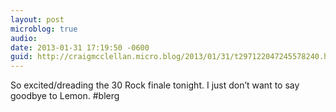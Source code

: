 ```yaml
---
layout: post
microblog: true
audio: 
date: 2013-01-31 17:19:50 -0600
guid: http://craigmcclellan.micro.blog/2013/01/31/t297122047245578240.html
---
```

So excited/dreading the 30 Rock finale tonight. I just don’t want to say goodbye to Lemon. #blerg
